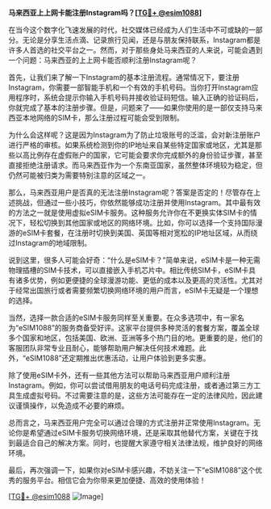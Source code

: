 **马来西亚上上网卡能注册Instagram吗？[[TG💪+ @esim1088](https://t.me/s/esim1088)]**

在当今这个数字化飞速发展的时代，社交媒体已经成为人们生活中不可或缺的一部分。无论是分享生活点滴、记录旅行见闻，还是与朋友保持联系，Instagram都是许多人首选的社交平台之一。然而，对于那些身处马来西亚的人来说，可能会遇到一个问题：马来西亚的上上网卡能否顺利注册Instagram呢？

首先，让我们来了解一下Instagram的基本注册流程。通常情况下，要注册Instagram，你需要一部智能手机和一个有效的手机号码。当你打开Instagram应用程序时，系统会提示你输入手机号码并接收验证码短信。输入正确的验证码后，你就完成了基本的注册步骤。但是，问题来了——如果你使用的是一部仅支持马来西亚本地网络的SIM卡，那么注册过程可能会受到限制。

为什么会这样呢？这是因为Instagram为了防止垃圾账号的泛滥，会对新注册账户进行严格的审核。如果系统检测到你的IP地址来自某些特定国家或地区，尤其是那些以高比例存在虚假账户的国家，它可能会要求你完成额外的身份验证步骤，甚至直接拒绝注册请求。而马来西亚作为一个东南亚国家，虽然整体环境较为稳定，但仍然可能被归类为需要特别注意的区域之一。

那么，马来西亚用户是否真的无法注册Instagram呢？答案是否定的！尽管存在上述挑战，但通过一些小技巧，你依然能够成功注册并使用Instagram。其中最有效的方法之一就是使用虚拟eSIM卡服务。这种服务允许你在不更换实体SIM卡的情况下，轻松切换到其他国家或地区的网络环境。比如，你可以选择一个支持国际漫游的eSIM卡套餐，在注册时切换到美国、英国等相对宽松的IP地址区域，从而绕过Instagram的地域限制。

说到这里，很多人可能会好奇：“什么是eSIM卡？”简单来说，eSIM卡是一种无需物理插槽的SIM卡技术，可以直接嵌入手机芯片中。相比传统SIM卡，eSIM卡具有诸多优势，例如更便捷的全球漫游功能、更低的成本以及更高的灵活性。尤其对于经常出国旅行或者需要频繁切换网络环境的用户而言，eSIM卡无疑是一个理想的选择。

当然，选择一款合适的eSIM卡服务同样至关重要。在众多选项中，有一家名为“eSIM1088”的服务商备受好评。这家平台提供多种灵活的套餐方案，覆盖全球多个国家和地区，包括美国、欧洲、亚洲等多个热门目的地。更重要的是，他们的客服团队非常专业且耐心，能够帮助用户解决任何技术难题。此外，“eSIM1088”还定期推出优惠活动，让用户体验到更多实惠。

除了使用eSIM卡外，还有一些其他方法可以帮助马来西亚用户顺利注册Instagram。例如，你可以尝试借用朋友的电话号码完成注册，或者通过第三方工具生成虚拟号码。不过需要注意的是，这些方法可能存在一定的法律风险，因此建议谨慎操作，以免造成不必要的麻烦。

总而言之，马来西亚用户完全可以通过合理的方式注册并正常使用Instagram。无论你是希望通过eSIM卡服务切换网络环境，还是采取其他替代方案，关键在于找到最适合自己的解决方案。同时，也提醒大家遵守相关法律法规，维护良好的网络环境。

最后，再次强调一下，如果你对eSIM卡感兴趣，不妨关注一下“eSIM1088”这个优秀的服务平台。相信它会为你带来更加便捷、高效的使用体验！

[[TG💪+ @esim1088](https://t.me/s/esim1088) ![Image](https://i.postimg.cc/4NQfJmqS/Snipaste-2025-05-13-00-14-12.png)]